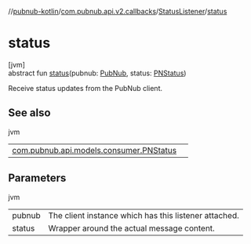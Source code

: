 //[pubnub-kotlin](../../../index.md)/[com.pubnub.api.v2.callbacks](../index.md)/[StatusListener](index.md)/[status](status.md)

# status

[jvm]\
abstract fun [status](status.md)(pubnub: [PubNub](../../com.pubnub.api/-pub-nub/index.md), status: [PNStatus](../../com.pubnub.api.models.consumer/-p-n-status/index.md))

Receive status updates from the PubNub client.

## See also

jvm

| | |
|---|---|
| [com.pubnub.api.models.consumer.PNStatus](../../com.pubnub.api.models.consumer/-p-n-status/index.md) |  |

## Parameters

jvm

| | |
|---|---|
| pubnub | The client instance which has this listener attached. |
| status | Wrapper around the actual message content. |
